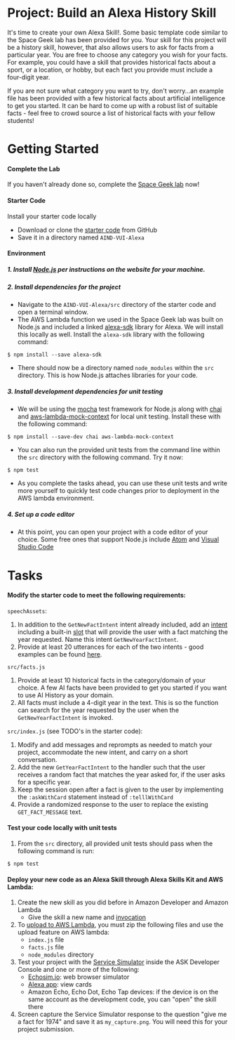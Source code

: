 # Project: Build an Alexa History Skill
It's time to create your own Alexa Skill!.  Some basic template code similar to the Space Geek lab has been provided for you.  Your skill for this project will be a history skill, however, that also allows users to ask for facts from a particular year.  You are free to choose any category you wish for your facts.  For example, you could have a skill that provides historical facts about a sport, or a location, or hobby, but each fact you provide must include a four-digit year.  

If you are not sure what category you want to try, don't worry...an example file has been provided with a few historical facts about artificial intelligence to get you started.  It can be hard to come up with a robust list of suitable facts - feel free to crowd source a list of historical facts with your fellow students!

# Getting Started

#### Complete the Lab
If you haven't already done so, complete the [Space Geek lab](https://classroom.udacity.com/nanodegrees/nd889/parts/4550d1eb-a3e0-4e9b-9d3c-4f55aa6662b5/modules/38e74312-3173-4456-919d-bcb00a82bfb5/lessons/dc1efdfd-e07f-4a5c-ab35-dbb274a25c88/concepts/4cf534af-99c6-45c1-be50-4b39be711614) now!

#### Starter Code
Install your starter code locally
* Download or clone the [starter code](https://github.com/udacity/AIND-VUI-Alexa) from GitHub
* Save it in a directory named `AIND-VUI-Alexa`

#### Environment

##### 1. Install [Node.js](https://nodejs.org/) per instructions on the website for your machine.

##### 2. Install dependencies for the project

* Navigate to the `AIND-VUI-Alexa/src` directory of the starter code and open a terminal window.  
* The AWS Lambda function we used in the Space Geek lab was built on Node.js and included a linked [alexa-sdk](https://github.com/alexa/alexa-skills-kit-sdk-for-nodejs) library for Alexa.  We will install this locally as well.  Install the `alexa-sdk` library with the following command:
```shell
$ npm install --save alexa-sdk
```
* There should now be a directory named `node_modules` within the `src` directory.  This is how Node.js attaches libraries for your code.

##### 3. Install development dependencies for unit testing
* We will be using the [mocha](https://mochajs.org/) test framework for Node.js along with [chai](http://chaijs.com/) and [aws-lambda-mock-context](https://www.npmjs.com/package/aws-lambda-mock-context) for local unit testing. Install these with the following command:
```shell
$ npm install --save-dev chai aws-lambda-mock-context
```
* You can also run the provided unit tests from the command line within the `src` directory with the following command.  Try it now:
```shell
$ npm test
```
* As you complete the tasks ahead, you can use these unit tests and write more yourself to quickly test code changes prior to deployment in the AWS lambda environment.

##### 4. Set up a code editor
* At this point, you can open your project with a code editor of your choice.  Some free ones that support Node.js include [Atom](https://atom.io/) and [Visual Studio Code](https://code.visualstudio.com/)


# Tasks

#### Modify the starter code to meet the following requirements:

`speechAssets`:
1. In addition to the `GetNewFactIntent` intent already included, add an [intent](https://developer.amazon.com/public/solutions/alexa/alexa-skills-kit/docs/alexa-skills-kit-interaction-model-reference) including a built-in [slot](https://developer.amazon.com/public/solutions/alexa/alexa-skills-kit/docs/built-in-intent-ref/slot-type-reference) that will provide the user with a fact matching the year requested.  Name this intent `GetNewYearFactIntent`.
2. Provide at least 20 utterances for each of the two intents - good examples can be found [here](https://github.com/alexa/skill-sample-nodejs-fact/tree/master/speechAssets).

`src/facts.js`

1. Provide at least 10 historical facts in the category/domain of your choice.  A few AI facts have been provided to get you started if you want to use AI History as your domain.
2. All facts must include a 4-digit year in the text.  This is so the function can search for the year requested by the user when the `GetNewYearFactIntent` is invoked.

`src/index.js` (see TODO's in the starter code):

1. Modify and add messages and reprompts as needed to match your project, accommodate the
new intent, and carry on a short conversation.
2. Add the new `GetYearFactIntent` to the handler such that the user receives a random fact that matches the year asked for, if the user asks for a specific year.
3. Keep the session open after a fact is given to the user by implementing the `:askWithCard` statement instead of `:telllWithCard`
4. Provide a randomized response to the user to replace the existing `GET_FACT_MESSAGE` text.

#### Test your code locally with unit tests

1. From the `src` directory, all provided unit tests should pass when the following command is run:
```shell
$ npm test
```


#### Deploy your new code as an Alexa Skill through Alexa Skills Kit and AWS Lambda:

1. Create the new skill as you did before in Amazon Developer and Amazon Lambda
   - Give the skill a new name and [invocation](https://developer.amazon.com/public/solutions/alexa/alexa-skills-kit/docs/choosing-the-invocation-name-for-an-alexa-skill) 
2. To [upload to AWS Lambda](https://developer.amazon.com/public/solutions/alexa/alexa-skills-kit/docs/deploying-a-sample-skill-to-aws-lambda#preparing-a-nodejs-sample-to-deploy-in-lambda), you must zip the following files and use the upload feature on AWS lambda: 
   - `index.js` file
   - `facts.js` file
   - `node_modules` directory
3. Test your project with the [Service Simulator](https://developer.amazon.com/public/solutions/alexa/alexa-skills-kit/docs/testing-an-alexa-skill) inside the ASK Developer Console and one or more of the following:
   - [Echosim.io](https://echosim.io/): web browser simulator
   - [Alexa app](https://developer.amazon.com/public/solutions/alexa/alexa-skills-kit/docs/providing-home-cards-for-the-amazon-alexa-app): view cards
   - Amazon Echo, Echo Dot, Echo Tap devices: if the device is on the same account as the development code, you can "open" the skill there
4. Screen capture the Service Simulator response to the question "give me a fact for 1974" and save it as `my_capture.png`.  You will need this for your project submission.

